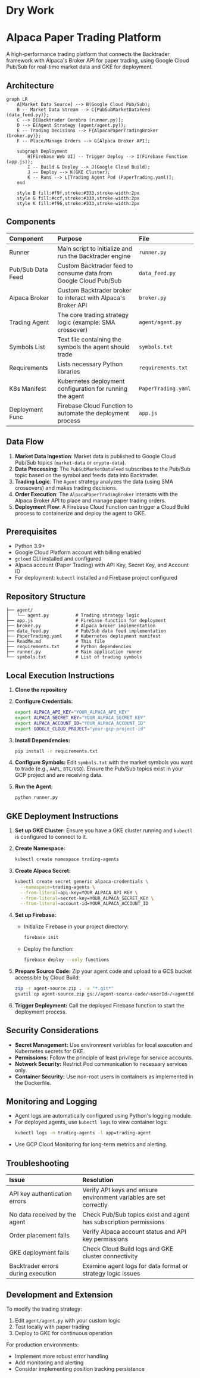 # Dry Work

# Alpaca Paper Trading Platform

A high-performance trading platform that connects the Backtrader framework with Alpaca's Broker API for paper trading, using Google Cloud Pub/Sub for real-time market data and GKE for deployment.

## Architecture

```mermaid
graph LR
    A[Market Data Source] --> B(Google Cloud Pub/Sub);
    B -- Market Data Stream --> C{PubSubMarketDataFeed (data_feed.py)};
    C --> D[Backtrader Cerebro (runner.py)];
    D --> E(Agent Strategy (agent/agent.py));
    E -- Trading Decisions --> F{AlpacaPaperTradingBroker (broker.py)};
    F -- Place/Manage Orders --> G[Alpaca Broker API];

    subgraph Deployment
        H[Firebase Web UI] -- Trigger Deploy --> I(Firebase Function (app.js));
        I -- Build & Deploy --> J(Google Cloud Build);
        J -- Deploy --> K(GKE Cluster);
        K -- Runs --> L[Trading Agent Pod (PaperTrading.yaml)];
    end

    style B fill:#f9f,stroke:#333,stroke-width:2px
    style G fill:#ccf,stroke:#333,stroke-width:2px
    style K fill:#f96,stroke:#333,stroke-width:2px
```

## Components

| Component         | Purpose                                                       | File                |
| :---------------- | :------------------------------------------------------------ | :------------------ |
| Runner            | Main script to initialize and run the Backtrader engine       | `runner.py`         |
| Pub/Sub Data Feed | Custom Backtrader feed to consume data from Google Cloud Pub/Sub | `data_feed.py`      |
| Alpaca Broker     | Custom Backtrader broker to interact with Alpaca's Broker API | `broker.py`         |
| Trading Agent     | The core trading strategy logic (example: SMA crossover)      | `agent/agent.py`    |
| Symbols List      | Text file containing the symbols the agent should trade       | `symbols.txt`       |
| Requirements      | Lists necessary Python libraries                              | `requirements.txt`  |
| K8s Manifest      | Kubernetes deployment configuration for running the agent     | `PaperTrading.yaml` |
| Deployment Func   | Firebase Cloud Function to automate the deployment process    | `app.js`            |

## Data Flow

1. **Market Data Ingestion**: Market data is published to Google Cloud Pub/Sub topics (`market-data` or `crypto-data`).
2. **Data Processing**: The `PubSubMarketDataFeed` subscribes to the Pub/Sub topic based on the symbol and feeds data into Backtrader.
3. **Trading Logic**: The `Agent` strategy analyzes the data (using SMA crossovers) and makes trading decisions.
4. **Order Execution**: The `AlpacaPaperTradingBroker` interacts with the Alpaca Broker API to place and manage paper trading orders.
5. **Deployment Flow**: A Firebase Cloud Function can trigger a Cloud Build process to containerize and deploy the agent to GKE.

## Prerequisites

- Python 3.9+
- Google Cloud Platform account with billing enabled
- `gcloud` CLI installed and configured
- Alpaca account (Paper Trading) with API Key, Secret Key, and Account ID
- For deployment: `kubectl` installed and Firebase project configured

## Repository Structure

```
├── agent/
│   └── agent.py          # Trading strategy logic
├── app.js                # Firebase function for deployment
├── broker.py             # Alpaca broker implementation
├── data_feed.py          # Pub/Sub data feed implementation
├── PaperTrading.yaml     # Kubernetes deployment manifest
├── ReadMe.md             # This file
├── requirements.txt      # Python dependencies
├── runner.py             # Main application runner
└── symbols.txt           # List of trading symbols
```

## Local Execution Instructions

1. **Clone the repository**

2. **Configure Credentials:**
   ```bash
   export ALPACA_API_KEY="YOUR_ALPACA_API_KEY"
   export ALPACA_SECRET_KEY="YOUR_ALPACA_SECRET_KEY"
   export ALPACA_ACCOUNT_ID="YOUR_ALPACA_ACCOUNT_ID"
   export GOOGLE_CLOUD_PROJECT="your-gcp-project-id"
   ```

3. **Install Dependencies:**
   ```bash
   pip install -r requirements.txt
   ```

4. **Configure Symbols:**
   Edit `symbols.txt` with the market symbols you want to trade (e.g., `AAPL`, `BTC/USD`).
   Ensure the Pub/Sub topics exist in your GCP project and are receiving data.

5. **Run the Agent:**
   ```bash
   python runner.py
   ```

## GKE Deployment Instructions

1. **Set up GKE Cluster:**
   Ensure you have a GKE cluster running and `kubectl` is configured to connect to it.

2. **Create Namespace:**
   ```bash
   kubectl create namespace trading-agents
   ```

3. **Create Alpaca Secret:**
   ```bash
   kubectl create secret generic alpaca-credentials \
     --namespace=trading-agents \
     --from-literal=api-key=YOUR_ALPACA_API_KEY \
     --from-literal=secret-key=YOUR_ALPACA_SECRET_KEY \
     --from-literal=account-id=YOUR_ALPACA_ACCOUNT_ID
   ```

4. **Set up Firebase:**
   * Initialize Firebase in your project directory:
     ```bash
     firebase init
     ```
   * Deploy the function:
     ```bash
     firebase deploy --only functions
     ```

5. **Prepare Source Code:**
   Zip your agent code and upload to a GCS bucket accessible by Cloud Build:
   ```bash
   zip -r agent-source.zip . -x "*.git*"
   gsutil cp agent-source.zip gs://agent-source-code/<userId>/<agentId>/
   ```

6. **Trigger Deployment:**
   Call the deployed Firebase function to start the deployment process.
   
## Security Considerations

- **Secret Management:** Use environment variables for local execution and Kubernetes secrets for GKE.
- **Permissions:** Follow the principle of least privilege for service accounts.
- **Network Security:** Restrict Pod communication to necessary services only.
- **Container Security:** Use non-root users in containers as implemented in the Dockerfile.

## Monitoring and Logging

- Agent logs are automatically configured using Python's logging module.
- For deployed agents, use `kubectl logs` to view container logs:
  ```bash
  kubectl logs -n trading-agents -l app=trading-agent
  ```
- Use GCP Cloud Monitoring for long-term metrics and alerting.

## Troubleshooting

| Issue                                      | Resolution                                                   |
| :----------------------------------------- | :----------------------------------------------------------- |
| API key authentication errors              | Verify API keys and ensure environment variables are set correctly |
| No data received by the agent              | Check Pub/Sub topics exist and agent has subscription permissions |
| Order placement fails                      | Verify Alpaca account status and API key permissions          |
| GKE deployment fails                       | Check Cloud Build logs and GKE cluster connectivity           |
| Backtrader errors during execution         | Examine agent logs for data format or strategy logic issues   |

## Development and Extension

To modify the trading strategy:
1. Edit `agent/agent.py` with your custom logic
2. Test locally with paper trading
3. Deploy to GKE for continuous operation

For production environments:
- Implement more robust error handling
- Add monitoring and alerting
- Consider implementing position tracking persistence
